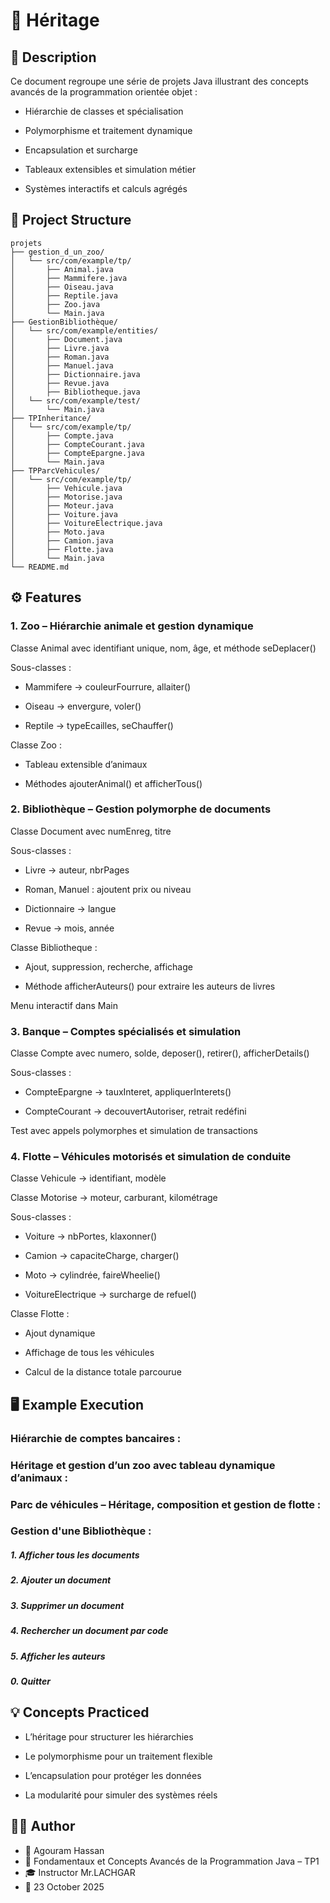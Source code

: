 
# 🧮 **Héritage**

## 📘 Description

Ce document regroupe une série de projets Java illustrant des concepts avancés de la programmation orientée objet :

- Hiérarchie de classes et spécialisation

- Polymorphisme et traitement dynamique

- Encapsulation et surcharge

- Tableaux extensibles et simulation métier

- Systèmes interactifs et calculs agrégés

## 📂 Project Structure
````
projets
├── gestion_d_un_zoo/
│   └── src/com/example/tp/
│       ├── Animal.java
│       ├── Mammifere.java
│       ├── Oiseau.java
│       ├── Reptile.java
│       ├── Zoo.java
│       └── Main.java
├── GestionBibliothèque/
│   └── src/com/example/entities/
│       ├── Document.java
│       ├── Livre.java
│       ├── Roman.java
│       ├── Manuel.java
│       ├── Dictionnaire.java
│       ├── Revue.java
│       ├── Bibliotheque.java
│   └── src/com/example/test/
│       └── Main.java
├── TPInheritance/
│   └── src/com/example/tp/
│       ├── Compte.java
│       ├── CompteCourant.java
│       ├── CompteEpargne.java
│       └── Main.java
├── TPParcVehicules/
│   └── src/com/example/tp/
│       ├── Vehicule.java
│       ├── Motorise.java
│       ├── Moteur.java
│       ├── Voiture.java
│       ├── VoitureElectrique.java
│       ├── Moto.java
│       ├── Camion.java
│       ├── Flotte.java
│       └── Main.java
└── README.md
````


## ⚙️ Features

### **1.** Zoo – Hiérarchie animale et gestion dynamique
Classe Animal avec identifiant unique, nom, âge, et méthode seDeplacer()

Sous-classes :

- Mammifere → couleurFourrure, allaiter()

- Oiseau → envergure, voler()

- Reptile → typeEcailles, seChauffer()

Classe Zoo :

- Tableau extensible d’animaux

- Méthodes ajouterAnimal() et afficherTous()
### **2.** Bibliothèque – Gestion polymorphe de documents
Classe Document avec numEnreg, titre

Sous-classes :

- Livre → auteur, nbrPages

- Roman, Manuel : ajoutent prix ou niveau

- Dictionnaire → langue

- Revue → mois, année

Classe Bibliotheque :

- Ajout, suppression, recherche, affichage

- Méthode afficherAuteurs() pour extraire les auteurs de livres

Menu interactif dans Main

### **3.** Banque – Comptes spécialisés et simulation
Classe Compte avec numero, solde, deposer(), retirer(), afficherDetails()

Sous-classes :

- CompteEpargne → tauxInteret, appliquerInterets()

- CompteCourant → decouvertAutoriser, retrait redéfini

Test avec appels polymorphes et simulation de transactions

### **4.** Flotte – Véhicules motorisés et simulation de conduite
Classe Vehicule → identifiant, modèle

Classe Motorise → moteur, carburant, kilométrage

Sous-classes :

- Voiture → nbPortes, klaxonner()

- Camion → capaciteCharge, charger()

- Moto → cylindrée, faireWheelie()

- VoitureElectrique → surcharge de refuel()

Classe Flotte :

- Ajout dynamique

- Affichage de tous les véhicules

- Calcul de la distance totale parcourue
## 🖥️ Example Execution

### Hiérarchie de comptes bancaires :

### Héritage et gestion d’un zoo avec tableau dynamique d’animaux : 

### Parc de véhicules – Héritage, composition et gestion de flotte :

### Gestion d'une Bibliothèque :
##### 1. Afficher tous les documents
##### 2. Ajouter un document
##### 3. Supprimer un document
##### 4. Rechercher un document par code
##### 5. Afficher les auteurs
##### 0. Quitter

## 💡 Concepts Practiced

- L’héritage pour structurer les hiérarchies

- Le polymorphisme pour un traitement flexible

- L’encapsulation pour protéger les données

- La modularité pour simuler des systèmes réels


## 🧑‍💻 Author

- 👤 Agouram Hassan
- 🏫 Fondamentaux et Concepts Avancés de la Programmation Java – TP1
- 🎓 Instructor	Mr.LACHGAR
- 📅 23	October 2025
